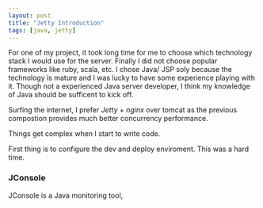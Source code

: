 ```yaml
---
layout: post
title: "Jetty Introduction"
tags: [java, jetty]
---
```


For one of my project, it took long time for me to choose which technology stack I would use for the server. Finally I did not choose popular frameworks like ruby, scala, etc. I chose Java/ JSP soly because the technology is mature and I was lucky to have some experience playing with it. Though not a experienced Java server developer, I think my knowledge of Java should be sufficent to kick off. 

Surfing the internet, I prefer *Jetty* + *nginx* over tomcat as the previous compostion provides much better concurrency performance. 


Things get complex when I start to write code. 

First thing is to configure the dev and deploy enviroment. This was a hard time.


### JConsole
JConsole is a Java monitoring tool, 

